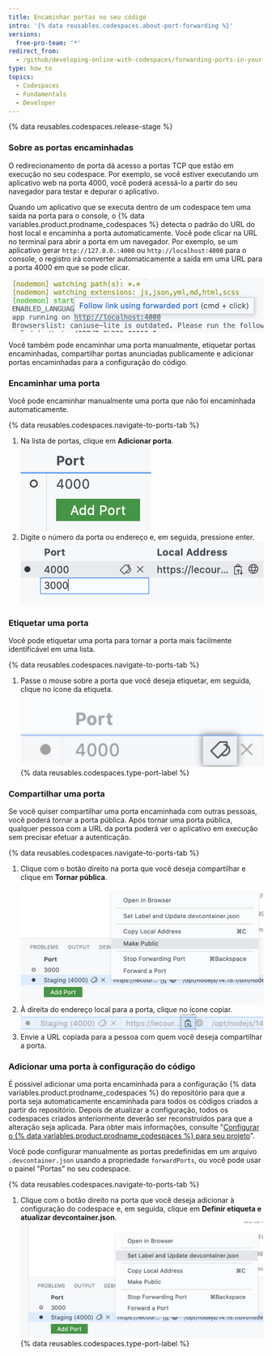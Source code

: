 ```yaml
---
title: Encaminhar portas no seu código
intro: '{% data reusables.codespaces.about-port-forwarding %}'
versions:
  free-pro-team: '*'
redirect_from:
  - /github/developing-online-with-codespaces/forwarding-ports-in-your-codespace
type: how_to
topics:
  - Codespaces
  - Fundamentals
  - Developer
---
```


{% data reusables.codespaces.release-stage %}

### Sobre as portas encaminhadas

O redirecionamento de porta dá acesso a portas TCP que estão em execução no seu codespace. Por exemplo, se você estiver executando um aplicativo web na porta 4000, você poderá acessá-lo a partir do seu navegador para testar e depurar o aplicativo.

Quando um aplicativo que se executa dentro de um codespace tem uma saída na porta para o console, o {% data variables.product.prodname_codespaces %} detecta o padrão do URL do host local e encaminha a porta automaticamente. Você pode clicar na URL no terminal para abrir a porta em um navegador. Por exemplo, se um aplicativo gerar `http://127.0.0.:4000` ou `http://localhost:4000` para o console, o registro irá converter automaticamente a saída em uma URL para a porta 4000 em que se pode clicar.

![Encaminhamento de porta automático](/assets/images/help/codespaces/automatic-port-forwarding.png)

Você também pode encaminhar uma porta manualmente, etiquetar portas encaminhadas, compartilhar portas anunciadas publicamente e adicionar portas encaminhadas para a configuração do código.

### Encaminhar uma porta

Você pode encaminhar manualmente uma porta que não foi encaminhada automaticamente.

{% data reusables.codespaces.navigate-to-ports-tab %}
1. Na lista de portas, clique em **Adicionar porta**. ![Botão adicionar porta](/assets/images/help/codespaces/add-port-button.png)
1. Digite o número da porta ou endereço e, em seguida, pressione enter. ![Caixa de texto para o botão digitar porta](/assets/images/help/codespaces/port-number-text-box.png)

### Etiquetar uma porta

Você pode etiquetar uma porta para tornar a porta mais facilmente identificável em uma lista.

{% data reusables.codespaces.navigate-to-ports-tab %}
1. Passe o mouse sobre a porta que você deseja etiquetar, em seguida, clique no ícone da etiqueta. ![Ícone da etiqueta para a porta](/assets/images/help/codespaces/label-icon.png)
{% data reusables.codespaces.type-port-label %}

### Compartilhar uma porta

Se você quiser compartilhar uma porta encaminhada com outras pessoas, você poderá tornar a porta pública. Após tornar uma porta pública, qualquer pessoa com a URL da porta poderá ver o aplicativo em execução sem precisar efetuar a autenticação.

{% data reusables.codespaces.navigate-to-ports-tab %}
1. Clique com o botão direito na porta que você deseja compartilhar e clique em **Tornar pública**. ![Opção para tornar a porta pública no menu com o clique com o botão direito](/assets/images/help/codespaces/make-public-option.png)
1. À direita do endereço local para a porta, clique no ícone copiar. ![Copy icon for port URL](/assets/images/help/codespaces/copy-icon-port-url.png)
1. Envie a URL copiada para a pessoa com quem você deseja compartilhar a porta.

### Adicionar uma porta à configuração do código

É possível adicionar uma porta encaminhada para a configuração {% data variables.product.prodname_codespaces %} do repositório para que a porta seja automaticamente encaminhada para todos os códigos criados a partir do repositório. Depois de atualizar a configuração, todos os codespaces criados anteriormente deverão ser reconstruídos para que a alteração seja aplicada. Para obter mais informações, consulte "[Configurar o {% data variables.product.prodname_codespaces %} para seu projeto](/codespaces/setting-up-your-codespace/configuring-codespaces-for-your-project#applying-changes-to-your-configuration)".

Você pode configurar manualmente as portas predefinidas em um arquivo `.devcontainer.json` usando a propriedade `forwardPorts`, ou você pode usar o painel "Portas" no seu codespace.

{% data reusables.codespaces.navigate-to-ports-tab %}
1. Clique com o botão direito na porta que você deseja adicionar à configuração do codespace e, em seguida, clique em **Definir etiqueta e atualizar devcontainer.json**. ![Opção para definir a etiqueta e adicionar a porta ao devcontainer.json no menu com o clique no botão direito](/assets/images/help/codespaces/update-devcontainer-to-add-port-option.png)
{% data reusables.codespaces.type-port-label %}

